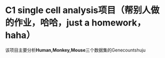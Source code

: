 # C1 single cell analysis项目（帮别人做的作业，哈哈，just a homework，haha）
该项目主要分析**Human,Monkey,Mouse**三个数据集的Genecountshuju
